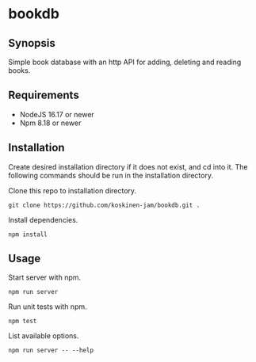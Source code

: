 # bookdb

## Synopsis

Simple book database with an http API for adding, deleting and reading books.

## Requirements

  * NodeJS 16.17 or newer
  * Npm 8.18 or newer

## Installation

Create desired installation directory if it does not exist, and cd into it.
The following commands should be run in the installation directory.

Clone this repo to installation directory.
```
git clone https://github.com/koskinen-jam/bookdb.git .
```

Install dependencies.
```
npm install
```

## Usage

Start server with npm.
```
npm run server
```

Run unit tests with npm.
```
npm test
```

List available options.
```
npm run server -- --help
```
